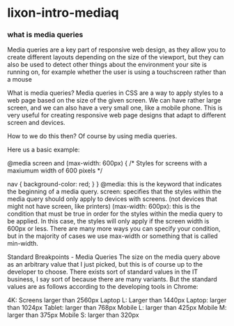 # lixon-intro-mediaq


### what is media queries

Media queries are a key part of responsive web design, as they allow you to create different layouts depending on the size of the viewport, but they can also be used to detect other things about the environment your site is running on, for example whether the user is using a touchscreen rather than a mouse

What is media queries?
Media queries in CSS are a way to apply styles to a web page based on the size of the given screen. We can have rather large screen, and we can also have a very small one, like a mobile phone. This is very useful for creating responsive web page designs that adapt to different screen and devices.

How to we do this then? Of course by using media queries.

Here us a basic example:

@media screen and (max-width: 600px) {
  /* Styles for screens with a maxiumum width of 600 pixels */

  nav {
    background-color: red;
  }
}
@media: this is the keyword that indicates the beginning of a media query.
screen: specifies that the styles within the media query should only apply to devices with screens. (not devices that might not have screen, like printers)
(max-width: 600px): this is the condition that must be true in order for the styles within the media query to be applied. In this case, the styles will only apply if the screen width is 600px or less.
There are many more ways you can specify your condition, but in the majority of cases we use max-width or something that is called min-width.

Standard Breakpoints - Media Queries
The size on the media query above as an arbitrary value that I just picked, but this is of course up to the developer to choose. There exists sort of standard values in the IT business, I say sort of because there are many variants. But the standard values are as follows according to the developing tools in Chrome:

4K: Screens larger than 2560px
Laptop L: Larger than 1440px
Laptop: larger than 1024px
Tablet: larger than 768px
Mobile L: larger than 425px
Mobile M: larger than 375px
Mobile S: larger than 320px